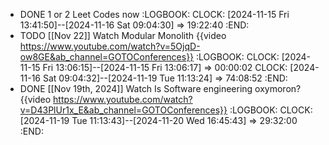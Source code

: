 - DONE 1 or 2 Leet Codes now
  :LOGBOOK:
  CLOCK: [2024-11-15 Fri 13:41:50]--[2024-11-16 Sat 09:04:30] =>  19:22:40
  :END:
- TODO [[Nov 22]] Watch Modular Monolith {{video https://www.youtube.com/watch?v=5OjqD-ow8GE&ab_channel=GOTOConferences}}
  :LOGBOOK:
  CLOCK: [2024-11-15 Fri 13:06:15]--[2024-11-15 Fri 13:06:17] =>  00:00:02
  CLOCK: [2024-11-16 Sat 09:04:32]--[2024-11-19 Tue 11:13:24] =>  74:08:52
  :END:
- DONE [[Nov 19th, 2024]] Watch Is Software engineering oxymoron? {{video https://www.youtube.com/watch?v=D43PlUr1x_E&ab_channel=GOTOConferences}}
  :LOGBOOK:
  CLOCK: [2024-11-19 Tue 11:13:43]--[2024-11-20 Wed 16:45:43] =>  29:32:00
  :END: